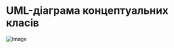 # UML-діаграма концептуальних класів 
![image](https://github.com/oleksandrblazhko/ai-214-kravchishina/assets/101953369/e2415717-b245-49e0-a193-a1f1eb3677c1)

